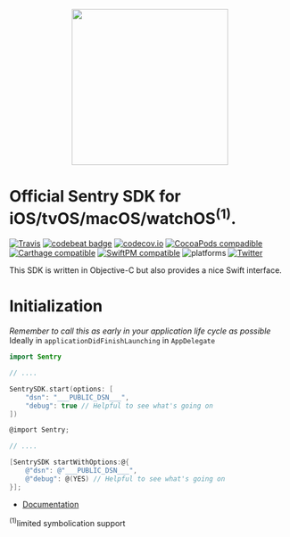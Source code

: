 <p align="center">
    <a href="https://sentry.io" target="_blank" align="center">
        <img src="https://sentry-brand.storage.googleapis.com/sentry-logo-black.png" width="280">
    </a>
<br/>
    <h1>Official Sentry SDK for iOS/tvOS/macOS/watchOS<sup>(1)</sup>.</h1>
</p>

[![Travis](https://img.shields.io/travis/getsentry/sentry-cocoa.svg?maxAge=2592000)](https://travis-ci.com/getsentry/sentry-cocoa)
[![codebeat badge](https://codebeat.co/badges/07f0bc91-9102-4fd8-99a6-30b25dc98037)](https://codebeat.co/projects/github-com-getsentry-sentry-cocoa-master)
[![codecov.io](https://codecov.io/gh/getsentry/sentry-cocoa/branch/master/graph/badge.svg)](https://codecov.io/gh/getsentry/sentry-cocoa)
[![CocoaPods compadible](https://img.shields.io/cocoapods/v/Sentry.svg)](https://cocoapods.org/pods/Sentry)
[![Carthage compatible](https://img.shields.io/badge/Carthage-compatible-4BC51D.svg?style=flat)](https://github.com/Carthage/Carthage)
[![SwiftPM compatible](https://img.shields.io/badge/spm-compatible-brightgreen.svg?style=flat)](https://swift.org/package-manager)
![platforms](https://img.shields.io/cocoapods/p/Sentry.svg?style=flat)
[![Twitter](https://img.shields.io/badge/twitter-@getsentry-blue.svg?style=flat)](http://twitter.com/getsentry)

This SDK is written in Objective-C but also provides a nice Swift interface.

# Initialization

*Remember to call this as early in your application life cycle as possible*
Ideally in `applicationDidFinishLaunching` in `AppDelegate`

```swift
import Sentry

// ....

SentrySDK.start(options: [
    "dsn": "___PUBLIC_DSN___",
    "debug": true // Helpful to see what's going on
])
```

```objective-c
@import Sentry;

// ....

[SentrySDK startWithOptions:@{
    @"dsn": @"___PUBLIC_DSN___",
    @"debug": @(YES) // Helpful to see what's going on
}];
```

- [Documentation](https://docs.sentry.io/platforms/cocoa/)

<sup>(1)</sup>limited symbolication support

